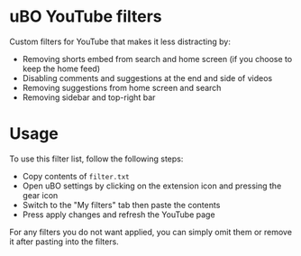 # uBO YouTube filters
Custom filters for YouTube that makes it less distracting by:
- Removing shorts embed from search and home screen (if you choose to keep the home feed)
- Disabling comments and suggestions at the end and side of videos
- Removing suggestions from home screen and search
- Removing sidebar and top-right bar

# Usage
To use this filter list, follow the following steps:
- Copy contents of `filter.txt`
- Open uBO settings by clicking on the extension icon and pressing the gear icon
- Switch to the "My filters" tab then paste the contents
- Press apply changes and refresh the YouTube page

For any filters you do not want applied, you can simply omit them or remove it after pasting into the filters.
